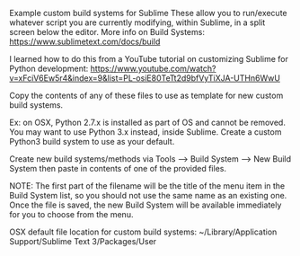 Example custom build systems for Sublime
These allow you to run/execute whatever script you are currently modifying,
within Sublime, in a split screen below the editor.
More info on Build Systems: https://www.sublimetext.com/docs/build

I learned how to do this from a YouTube tutorial on customizing Sublime
for Python development: 
https://www.youtube.com/watch?v=xFciV6Ew5r4&index=9&list=PL-osiE80TeTt2d9bfVyTiXJA-UTHn6WwU

Copy the contents of any of these files to use as template for new custom 
build systems.

Ex: on OSX, Python 2.7.x is installed as part of OS and cannot be removed.
You may want to use Python 3.x instead, inside Sublime. Create a custom
Python3 build system to use as your default.

Create new build systems/methods via
Tools --> Build System --> New Build System
then paste in contents of one of the provided files. 

NOTE: The first part of the filename will be the title of the menu item in
the Build System list, so you should not use the same name as an existing one.
Once the file is saved, the new Build System will be available immediately for
you to choose from the menu.

OSX default file location for custom build systems:
~/Library/Application Support/Sublime Text 3/Packages/User
